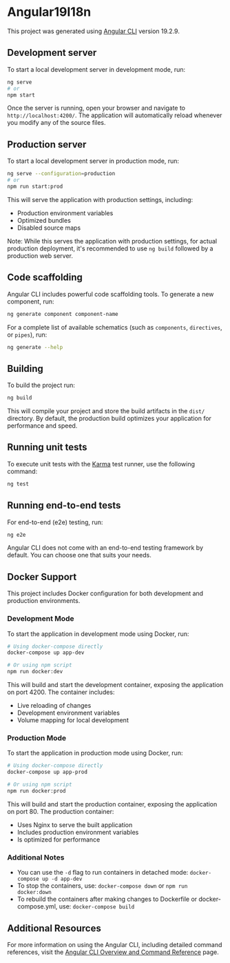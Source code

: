 # Angular19I18n

This project was generated using [Angular CLI](https://github.com/angular/angular-cli) version 19.2.9.

## Development server

To start a local development server in development mode, run:

```bash
ng serve
# or
npm start
```

Once the server is running, open your browser and navigate to `http://localhost:4200/`. The application will automatically reload whenever you modify any of the source files.

## Production server

To start a local development server in production mode, run:

```bash
ng serve --configuration=production
# or
npm run start:prod
```

This will serve the application with production settings, including:
- Production environment variables
- Optimized bundles
- Disabled source maps

Note: While this serves the application with production settings, for actual production deployment, it's recommended to use `ng build` followed by a production web server.

## Code scaffolding

Angular CLI includes powerful code scaffolding tools. To generate a new component, run:

```bash
ng generate component component-name
```

For a complete list of available schematics (such as `components`, `directives`, or `pipes`), run:

```bash
ng generate --help
```

## Building

To build the project run:

```bash
ng build
```

This will compile your project and store the build artifacts in the `dist/` directory. By default, the production build optimizes your application for performance and speed.

## Running unit tests

To execute unit tests with the [Karma](https://karma-runner.github.io) test runner, use the following command:

```bash
ng test
```

## Running end-to-end tests

For end-to-end (e2e) testing, run:

```bash
ng e2e
```

Angular CLI does not come with an end-to-end testing framework by default. You can choose one that suits your needs.

## Docker Support

This project includes Docker configuration for both development and production environments.

### Development Mode

To start the application in development mode using Docker, run:

```bash
# Using docker-compose directly
docker-compose up app-dev

# Or using npm script
npm run docker:dev
```

This will build and start the development container, exposing the application on port 4200. The container includes:
- Live reloading of changes
- Development environment variables
- Volume mapping for local development

### Production Mode

To start the application in production mode using Docker, run:

```bash
# Using docker-compose directly
docker-compose up app-prod

# Or using npm script
npm run docker:prod
```

This will build and start the production container, exposing the application on port 80. The production container:
- Uses Nginx to serve the built application
- Includes production environment variables
- Is optimized for performance

### Additional Notes

- You can use the `-d` flag to run containers in detached mode: `docker-compose up -d app-dev`
- To stop the containers, use: `docker-compose down` or `npm run docker:down`
- To rebuild the containers after making changes to Dockerfile or docker-compose.yml, use: `docker-compose build`

## Additional Resources

For more information on using the Angular CLI, including detailed command references, visit the [Angular CLI Overview and Command Reference](https://angular.dev/tools/cli) page.

